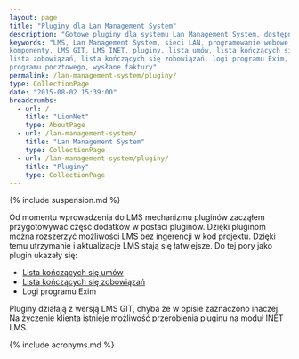 ```yaml
---
layout: page
title: "Pluginy dla Lan Management System"
description: "Gotowe pluginy dla systemu Lan Management System, dostępne w ofercie LionNet"
keywords: "LMS, Lan Management System, sieci LAN, programowanie webowe, dodatki, 
komponenty, LMS GIT, LMS INET, pluginy, lista umów, lista kończących się umów,
lista zobowiązań, lista kończących się zobowiązań, logi programu Exim, logi 
programu pocztowego, wysłane faktury"
permalink: /lan-management-system/pluginy/
type: CollectionPage
date: "2015-08-02 15:39:00"
breadcrumbs:
  - url: /
    title: "LionNet"
    type: AboutPage
  - url: /lan-management-system/
    title: "Lan Management System"
    type: CollectionPage
  - url: /lan-management-system/pluginy/
    title: "Pluginy"
    type: CollectionPage
---
```


{% include suspension.md %}

Od momentu wprowadzenia do LMS mechanizmu pluginów zacząłem przygotowywać część
dodatków w postaci pluginów. Dzięki pluginom można rozszerzyć możliwości LMS bez
ingerencji w kod projektu. Dzięki temu utrzymanie i aktualizacje LMS stają się 
łatwiejsze. Do tej pory jako plugin ukazały się:

 * [Lista kończących się umów](./konczace-sie-umowy)
 * [Lista kończących się zobowiązań](./konczace-sie-zobowiazania)
 * Logi programu Exim

Pluginy działają z wersją LMS GIT, chyba że w opisie zaznaczono inaczej. Na 
życzenie klienta istnieje możliwość przerobienia pluginu na moduł INET LMS.

{% include acronyms.md %}

